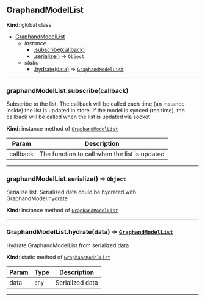 <a name="GraphandModelList"></a>

## GraphandModelList
**Kind**: global class  

* [GraphandModelList](GraphandModelList.md#GraphandModelList)
    * _instance_
        * [.subscribe(callback)](GraphandModelList.md#GraphandModelList+subscribe)
        * [.serialize()](GraphandModelList.md#GraphandModelList+serialize) ⇒ <code>Object</code>
    * _static_
        * [.hydrate(data)](#GraphandModelList.hydrate) ⇒ [<code>GraphandModelList</code>](GraphandModelList.md#GraphandModelList)


* * *

<a name="GraphandModelList+subscribe"></a>

### graphandModelList.subscribe(callback)
Subscribe to the list. The callback will be called each time (an instance inside) the list is updated in store.
If the model is synced (realtime), the callback will be called when the list is updated via socket

**Kind**: instance method of [<code>GraphandModelList</code>](GraphandModelList.md#GraphandModelList)  

| Param | Description |
| --- | --- |
| callback | The function to call when the list is updated |


* * *

<a name="GraphandModelList+serialize"></a>

### graphandModelList.serialize() ⇒ <code>Object</code>
Serialize list. Serialized data could be hydrated with GraphandModel.hydrate

**Kind**: instance method of [<code>GraphandModelList</code>](GraphandModelList.md#GraphandModelList)  

* * *

<a name="GraphandModelList.hydrate"></a>

### GraphandModelList.hydrate(data) ⇒ [<code>GraphandModelList</code>](GraphandModelList.md#GraphandModelList)
Hydrate GraphandModelList from serialized data

**Kind**: static method of [<code>GraphandModelList</code>](GraphandModelList.md#GraphandModelList)  

| Param | Type | Description |
| --- | --- | --- |
| data | <code>any</code> | Serialized data |


* * *

